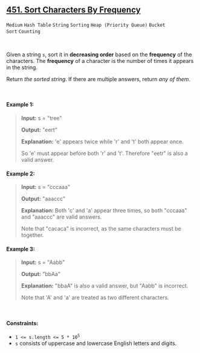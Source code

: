 ## [451. Sort Characters By Frequency](https://leetcode.com/problems/sort-characters-by-frequency/)

<code>Medium</code> <code>Hash Table</code> <code>String</code> <code>Sorting</code> <code>Heap (Priority Queue)</code> <code>Bucket Sort</code> <code>Counting</code>

<br>

Given a string <code>s</code>, sort it in __decreasing order__ based on the __frequency__ of the characters. The __frequency__ of a character is the number of times it appears in the string.

Return *the sorted string*. If there are multiple answers, return *any of them*.

<br>

#### Example 1:

> __Input:__ s = "tree"
>
> __Output:__ "eert"
>
> __Explanation:__ 'e' appears twice while 'r' and 't' both appear once.
>
> So 'e' must appear before both 'r' and 't'. Therefore "eetr" is also a valid answer.

#### Example 2:

> __Input:__ s = "cccaaa"
>
> __Output:__ "aaaccc"
>
> __Explanation:__ Both 'c' and 'a' appear three times, so both "cccaaa" and "aaaccc" are valid answers.
>
> Note that "cacaca" is incorrect, as the same characters must be together.

#### Example 3:

> __Input:__ s = "Aabb"
>
> __Output:__ "bbAa"
>
> __Explanation:__ "bbaA" is also a valid answer, but "Aabb" is incorrect.
>
> Note that 'A' and 'a' are treated as two different characters.

<br>

#### Constraints:

- <code>1 <= s.length <= 5 * 10<sup>5</sup></code>
- <code>s</code> consists of uppercase and lowercase English letters and digits.